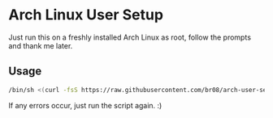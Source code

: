 # Arch Linux User Setup

Just run this on a freshly installed Arch Linux as root, follow the prompts and thank me later.

## Usage

```sh
/bin/sh <(curl -fsS https://raw.githubusercontent.com/br08/arch-user-setup/main/init.sh)
```

If any errors occur, just run the script again. :)